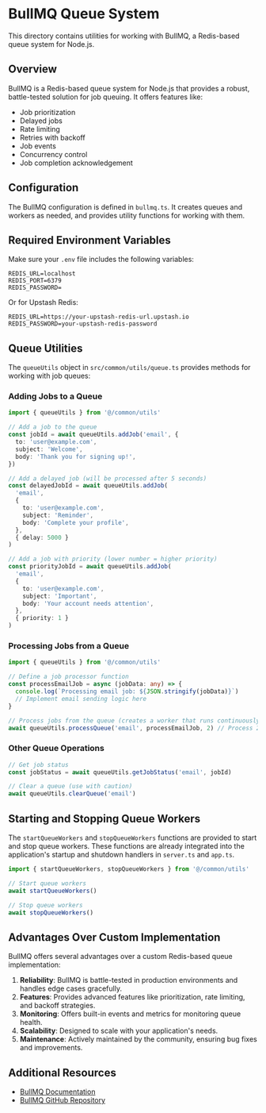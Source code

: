 # BullMQ Queue System

This directory contains utilities for working with BullMQ, a Redis-based queue system for Node.js.

## Overview

BullMQ is a Redis-based queue system for Node.js that provides a robust, battle-tested solution for job queuing. It offers features like:

- Job prioritization
- Delayed jobs
- Rate limiting
- Retries with backoff
- Job events
- Concurrency control
- Job completion acknowledgement

## Configuration

The BullMQ configuration is defined in `bullmq.ts`. It creates queues and workers as needed, and provides utility functions for working with them.

## Required Environment Variables

Make sure your `.env` file includes the following variables:

```
REDIS_URL=localhost
REDIS_PORT=6379
REDIS_PASSWORD=
```

Or for Upstash Redis:

```
REDIS_URL=https://your-upstash-redis-url.upstash.io
REDIS_PASSWORD=your-upstash-redis-password
```

## Queue Utilities

The `queueUtils` object in `src/common/utils/queue.ts` provides methods for working with job queues:

### Adding Jobs to a Queue

```typescript
import { queueUtils } from '@/common/utils'

// Add a job to the queue
const jobId = await queueUtils.addJob('email', {
  to: 'user@example.com',
  subject: 'Welcome',
  body: 'Thank you for signing up!',
})

// Add a delayed job (will be processed after 5 seconds)
const delayedJobId = await queueUtils.addJob(
  'email',
  {
    to: 'user@example.com',
    subject: 'Reminder',
    body: 'Complete your profile',
  },
  { delay: 5000 }
)

// Add a job with priority (lower number = higher priority)
const priorityJobId = await queueUtils.addJob(
  'email',
  {
    to: 'user@example.com',
    subject: 'Important',
    body: 'Your account needs attention',
  },
  { priority: 1 }
)
```

### Processing Jobs from a Queue

```typescript
import { queueUtils } from '@/common/utils'

// Define a job processor function
const processEmailJob = async (jobData: any) => {
  console.log(`Processing email job: ${JSON.stringify(jobData)}`)
  // Implement email sending logic here
}

// Process jobs from the queue (creates a worker that runs continuously)
await queueUtils.processQueue('email', processEmailJob, 2) // Process 2 jobs concurrently
```

### Other Queue Operations

```typescript
// Get job status
const jobStatus = await queueUtils.getJobStatus('email', jobId)

// Clear a queue (use with caution)
await queueUtils.clearQueue('email')
```

## Starting and Stopping Queue Workers

The `startQueueWorkers` and `stopQueueWorkers` functions are provided to start and stop queue workers. These functions are already integrated into the application's startup and shutdown handlers in `server.ts` and `app.ts`.

```typescript
import { startQueueWorkers, stopQueueWorkers } from '@/common/utils'

// Start queue workers
await startQueueWorkers()

// Stop queue workers
await stopQueueWorkers()
```

## Advantages Over Custom Implementation

BullMQ offers several advantages over a custom Redis-based queue implementation:

1. **Reliability**: BullMQ is battle-tested in production environments and handles edge cases gracefully.
2. **Features**: Provides advanced features like prioritization, rate limiting, and backoff strategies.
3. **Monitoring**: Offers built-in events and metrics for monitoring queue health.
4. **Scalability**: Designed to scale with your application's needs.
5. **Maintenance**: Actively maintained by the community, ensuring bug fixes and improvements.

## Additional Resources

- [BullMQ Documentation](https://docs.bullmq.io/)
- [BullMQ GitHub Repository](https://github.com/taskforcesh/bullmq)